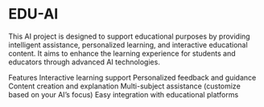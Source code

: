 # EDU-AI
This AI project is designed to support educational purposes by providing intelligent assistance, personalized learning, and interactive educational content. It aims to enhance the learning experience for students and educators through advanced AI technologies.

Features
Interactive learning support
Personalized feedback and guidance
Content creation and explanation
Multi-subject assistance (customize based on your AI’s focus)
Easy integration with educational platforms
